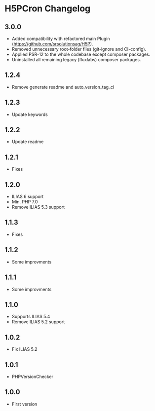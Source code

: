 # H5PCron Changelog

## 3.0.0

- Added compatibility with refactored main Plugin (https://github.com/srsolutionsag/H5P).
- Removed unnecessary root-folder files (git-ignore and CI-config).
- Applied PSR-12 to the whole codebase except composer packages.
- Uninstalled all remaining legacy (fluxlabs) composer packages.

## 1.2.4

- Remove generate readme and auto_version_tag_ci

## 1.2.3

- Update keywords

## 1.2.2

- Update readme

## 1.2.1

- Fixes

## 1.2.0

- ILIAS 6 support
- Min. PHP 7.0
- Remove ILIAS 5.3 support

## 1.1.3

- Fixes

## 1.1.2

- Some improvments

## 1.1.1

- Some improvments

## 1.1.0

- Supports ILIAS 5.4
- Remove ILIAS 5.2 support

## 1.0.2

- Fix ILIAS 5.2

## 1.0.1

- PHPVersionChecker

## 1.0.0

- First version
